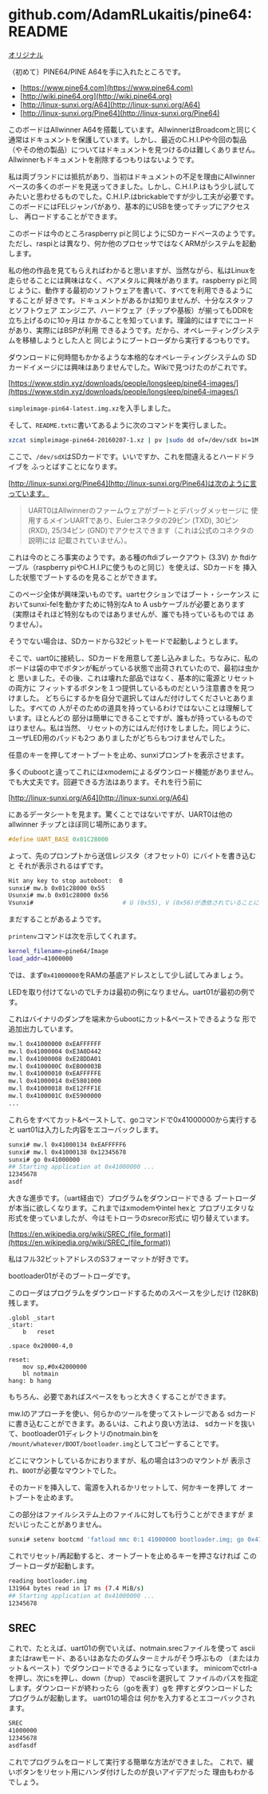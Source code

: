 # github.com/AdamRLukaitis/pine64: README

[オリジナル](https://github.com/AdamRLukaitis/pine64/blob/master/README)

（初めて）PINE64/PINE A64を手に入れたところです。

- [https://www.pine64.com](https://www.pine64.com)
- [http://wiki.pine64.org](http://wiki.pine64.org)
- [http://linux-sunxi.org/A64](http://linux-sunxi.org/A64)
- [http://linux-sunxi.org/Pine64](http://linux-sunxi.org/Pine64)

このボードはAllwinner A64を搭載しています。AllwinnerはBroadcomと同じく
通常はドキュメントを保護しています。しかし、最近のC.H.I.Pや今回の製品
（やその他の製品）についてはドキュメントを見つけるのは難しくありません。
Allwinnerもドキュメントを削除するつもりはないようです。

私は両ブランドには抵抗があり、当初はドキュメントの不足を理由にAllwinner
ベースの多くのボードを見送ってきました。しかし、C.H.I.P.はもう少し試して
みたいと思わせるものでした。C.H.I.P.はbrickableですが少し工夫が必要です。
このボードにはFELジャンパがあり、基本的にUSBを使ってチップにアクセスし、
再ロードすることができます。

このボードは今のところraspberry piと同じようにSDカードベースのようです。
ただし、raspiとは異なり、何か他のプロセッサではなくARMがシステムを起動します。

私の他の作品を見てもらえればわかると思いますが、当然ながら、私はLinuxを
走らせることには興味はなく、ベアメタルに興味があります。raspberry piと同じ
ように、動作する最初のソフトウェアを書いて、すべてを利用できるようにすることが
好きです。ドキュメントがあるかは知りませんが、十分なスタッフとソフトウェア
エンジニア、ハードウェア（チップや基板）が揃ってもDDRを立ち上げるのに10ヶ月は
かかることを知っています。理論的にはすでにコードがあり、実際にはBSPが利用
できるようです。だから、オペレーティングシステムを移植しようとした人と
同じようにブートローダから実行するつもりです。

ダウンロードに何時間もかかるような本格的なオペレーティングシステムの
SDカードイメージには興味はありませんでした。Wikiで見つけたのがこれです。

[https://www.stdin.xyz/downloads/people/longsleep/pine64-images/](https://www.stdin.xyz/downloads/people/longsleep/pine64-images/)

`simpleimage-pin64-latest.img.xz`を入手しました。

そして、`README.txtに`書いてあるように次のコマンドを実行しました。

```bash
xzcat simpleimage-pine64-20160207-1.xz | pv |sudo dd of=/dev/sdX bs=1M oflag=sync
```

ここで、`/dev/sdX`はSDカードです。いいですか、これを間違えるとハードドライブを
ふっとばすことになります。

[http://linux-sunxi.org/Pine64](http://linux-sunxi.org/Pine64)は次のように言っています。

> UART0はAllwinnerのファームウェアがブートとデバッグメッセージに
> 使用するメインUARTであり、Eulerコネクタの29ピン (TXD), 30ピン (RXD),
> 25/34ピン (GND)でアクセスできます（これは公式のコネクタの説明には
> 記載されていません）。

これは今のところ事実のようです。ある種のftdiブレークアウト (3.3V) か
ftdiケーブル（raspberry piやC.H.I.Pに使うものと同じ）を使えば、SDカードを
挿入した状態でブートするのを見ることができます。

このページ全体が興味深いものです。uartセクションではブート・シーケンス
においてsunxi-felを動かすために特別なA to A usbケーブルが必要とあります
（実際はそれほど特別なものではありませんが、誰でも持っているものでは
ありません）。

そうでない場合は、SDカードから32ビットモードで起動しようとします。

そこで、uart0に接続し、SDカードを用意して差し込みました。ちなみに、私の
ボードは袋の中でボタンが転がっている状態で出荷されていたので、最初は虫かと
思いました。その後、これは壊れた部品ではなく、基本的に電源とリセットの両方に
フィットするボタンを１つ提供しているものだという注意書きを見つけました。
どちらにするかを自分で選択してはんだ付けしてくださいとありました。すべての
人がそのための道具を持っているわけではないことは理解しています。ほとんどの
部分は簡単にできることですが、誰もが持っているものではりません。私は当然、
リセットの方にはんだ付けをしました。同じように、ユーザLED用のパッドも2つ
ありましたがどちらもつけませんでした。

任意のキーを押してオートブートを止め、sunxiプロンプトを表示させます。

多くのubootと違ってこれにはxmodemによるダウンロード機能がありません。
でも大丈夫です。回避できる方法はあります。それを行う前に

[http://linux-sunxi.org/A64](http://linux-sunxi.org/A64)

にあるデータシートを見ます。驚くことではないですが、UART0は他のallwinner
チップとほぼ同じ場所にあります。

```c
#define UART_BASE 0x01C28000
``````

よって、先のプロンプトから送信レジスタ（オフセット0）にバイトを書き込むと
それが表示されるはずです。

```bash
Hit any key to stop autoboot:  0
sunxi# mw.b 0x01c28000 0x55
Usunxi# mw.b 0x01c28000 0x56
Vsunxi#                         # U (0x55), V (0x56)が憑依されていることに注目
```

まだすることがあるようです。

`printenv`コマンドは次を示してくれます。

```bash
kernel_filename=pine64/Image
load_addr=41000000
```

では、まず`0x41000000`をRAMの基底アドレスとして少し試してみましょう。

LEDを取り付けてないのでLチカは最初の例になりません。uart01が最初の例です。

これはバイナリのダンプを端末からubootにカット&ペーストできるような
形で追加出力しています。

```bash
mw.l 0x41000000 0xEAFFFFFF
mw.l 0x41000004 0xE3A0D442
mw.l 0x41000008 0xE28DDA01
mw.l 0x4100000C 0xEB00003B
mw.l 0x41000010 0xEAFFFFFE
mw.l 0x41000014 0xE5801000
mw.l 0x41000018 0xE12FFF1E
mw.l 0x4100001C 0xE5900000
...
```

これらをすべてカット&ペーストして、goコマンドで0x41000000から実行すると
uart01は入力した内容をエコーバックします。

```bash
sunxi# mw.l 0x41000134 0xEAFFFFF6
sunxi# mw.l 0x41000138 0x12345678
sunxi# go 0x41000000
## Starting application at 0x41000000 ...
12345678
asdf
```

大きな進歩です。（uart経由で）プログラムをダウンロードできる
ブートローダが本当に欲しくなります。これまではxmodemやintel hexと
プロプリエタリな形式を使っていましたが、今はモトローラのsrecor形式に
切り替えています。

[https://en.wikipedia.org/wiki/SREC_(file_format)](https://en.wikipedia.org/wiki/SREC_(file_format))

私はフル32ビットアドレスのS3フォーマットが好きです。

bootloader01がそのブートローダです。

このローダはプログラムをダウンロードするためのスペースを少しだけ (128KB)
残します。

```assembly
.globl _start
_start:
    b   reset

.space 0x20000-4,0

reset:
    mov sp,#0x42000000
    bl notmain
hang: b hang
```

もちろん、必要であればスペースをもっと大きくすることができます。

mw.lのアプローチを使い、何らかのツールを使ってストレージである
sdカードに書き込むことができます。あるいは、これより良い方法は、
sdカードを抜いて、bootloader01ディレクトリのnotmain.binを
`/mount/whatever/BOOT/bootloader.img`としてコピーすることです。

どこにマウントしているかにおりますが、私の場合は3つのマウントが
表示され、`BOOT`が必要なマウントでした。

そのカードを挿入して、電源を入れるかリセットして、何かキーを押して
オートブートを止めます。

この部分はファイルシステム上のファイルに対しても行うことができますが
まだいじったことがありません。

```bash
sunxi# setenv bootcmd 'fatload mmc 0:1 41000000 bootloader.img; go 0x41000000' sunxi# saveenv
```

これでリセット/再起動すると、オートブートを止めるキーを押さなければ
このブートローダが起動します。

```bash
reading bootloader.img
131964 bytes read in 17 ms (7.4 MiB/s)
## Starting application at 0x41000000 ...
12345678
```

## SREC

これで、たとえば、uart01の例でいえば、notmain.srecファイルを使って
asciiまたはrawモード、あるいはあなたのダムターミナルがそう呼ぶもの
（またはカット＆ペースト）でダウンロードできるようになっています。
minicomでctrl-aを押し、次にsを押し、down（かup）でasciiを選択して
ファイルのパスを指定します。ダウンロードが終わったら（goを表す）gを
押すとダウンロードしたプログラムが起動します。 uart01の場合は
何かを入力するとエコーバックされます。

```bash
SREC
41000000
12345678
asdfasdf
```

これでプログラムをロードして実行する簡単な方法ができました。
これで、緩いボタンをリセット用にハンダ付けしたのが良いアイデアだった
理由もわかるでしょう。

